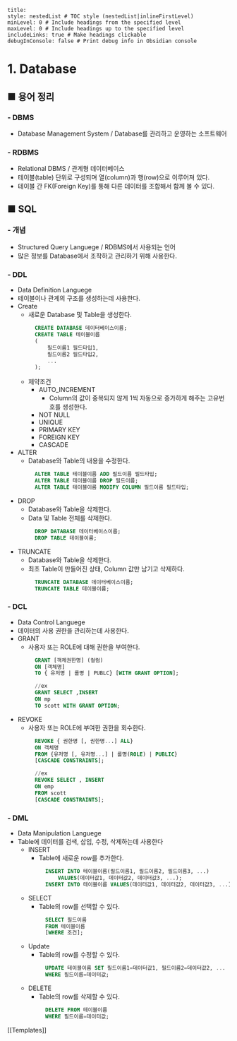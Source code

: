 ```table-of-contents
title: 
style: nestedList # TOC style (nestedList|inlineFirstLevel)
minLevel: 0 # Include headings from the specified level
maxLevel: 0 # Include headings up to the specified level
includeLinks: true # Make headings clickable
debugInConsole: false # Print debug info in Obsidian console
```

# 1. Database
## ■ 용어 정리

### - DBMS
- Database Management System / Database를 관리하고 운영하는 소프트웨어

### - RDBMS
- Relational DBMS / 관계형 데이터베이스
- 테이블(table) 단위로 구성되며 열(column)과 행(row)으로 이루어져 있다.
- 테이블 간 FK(Foreign Key)를 통해 다른 데이터를 조합해서 함께 볼 수 있다.


## ■ SQL
### - 개념
- Structured Query Languege / RDBMS에서 사용되는 언어
- 많은 정보를 Database에서 조작하고 관리하기 위해 사용한다.

### - DDL
- Data Definition Languege
- 테이블이나 관계의 구조를 생성하는데 사용한다.
- Create
	- 새로운 Database 및 Table을 생성한다.
	  ``` sql
		CREATE DATABASE 데이터베이스이름;
		CREATE TABLE 테이블이름
		(
			필드이름1 필드타입1,
		    필드이름2 필드타입2,
			...
		);
		```
	- 제약조건
		- AUTO_INCREMENT
			- Column의 값이 중복되지 않게 1씩 자동으로 증가하게 해주는 고유번호를 생성한다.
		- NOT NULL
		- UNIQUE
		- PRIMARY KEY
		- FOREIGN KEY
		- CASCADE
- ALTER
	- Database와 Table의 내용을 수정한다.
	  ``` SQL
		ALTER TABLE 테이블이름 ADD 필드이름 필드타입;
		ALTER TABLE 테이블이름 DROP 필드이름;
		ALTER TABLE 테이블이름 MODIFY COLUMN 필드이름 필드타입;
		```
- DROP
	- Database와 Table을 삭제한다.
	- Data 및 Table 전체를 삭제한다.
	  ``` SQL
		DROP DATABASE 데이터베이스이름;
		DROP TABLE 테이블이름;
		```
- TRUNCATE
	- Database와 Table을 삭제한다.
	- 최초 Table이 만들어진 상태, Column 값만 남기고 삭제하다.
	  ``` sql
		TRUNCATE DATABASE 데이터베이스이름;
		TRUNCATE TABLE 테이블이름;
		```

### - DCL
- Data Control Languege
- 데이터의 사용 권한을 관리하는데 사용한다.
- GRANT
	- 사용자 또는 ROLE에 대해 권한을 부여한다.
	  ``` sql
		GRANT [객체권한명] (컬럼)
		ON [객체명]
		TO { 유저명 | 롤명 | PUBLC} [WITH GRANT OPTION];

		//ex
		GRANT SELECT ,INSERT 
		ON mp
		TO scott WITH GRANT OPTION;
		```
- REVOKE
	- 사용자 또는 ROLE에 부여한 권한을 회수한다.
	  ``` sql
		REVOKE { 권한명 [, 권한명...] ALL}
		ON 객체명
		FROM {유저명 [, 유저명...] | 롤명(ROLE) | PUBLIC} 
		[CASCADE CONSTRAINTS];

		//ex
		REVOKE SELECT , INSERT
		ON emp
		FROM scott
		[CASCADE CONSTRAINTS];
		```

### - DML
- Data Manipulation Languege
- Table에 데이터를 검색, 삽입, 수정, 삭제하는데 사용한다
	- INSERT
		- Table에 새로운 row를 추가한다.
		  ``` sql
			INSERT INTO 테이블이름(필드이름1, 필드이름2, 필드이름3, ...)
				VALUES(데이터값1, 데이터값2, 데이터값3, ...);
			INSERT INTO 테이블이름 VALUES(데이터값1, 데이터값2, 데이터값3, ...);
			```
	- SELECT
		- Table의 row를 선택할 수 있다.
		  ``` sql
			SELECT 필드이름
			FROM 테이블이름
			[WHERE 조건];
			```
	- Update
		- Table의 row를 수정할 수 있다.
		  ``` sql
			UPDATE 테이블이름 SET 필드이름1=데이터값1, 필드이름2=데이터값2, ...
			WHERE 필드이름=데이터값;
			```
	- DELETE
		- Table의 row를 삭제할 수 있다.
		  ``` sql
			DELETE FROM 테이블이름
			WHERE 필드이름=데이터값;
			```





















[[Templates]]
